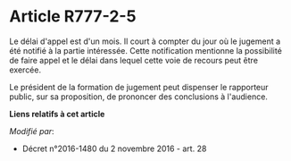 # Article R777-2-5

Le délai d'appel est d'un mois. Il court à compter du jour où le jugement a été notifié à la partie intéressée. Cette
notification mentionne la possibilité de faire appel et le délai dans lequel cette voie de recours peut être exercée.

Le président de la formation de jugement peut dispenser le rapporteur public, sur sa proposition, de prononcer des
conclusions à l'audience.

**Liens relatifs à cet article**

_Modifié par_:

  - Décret n°2016-1480 du 2 novembre 2016 - art. 28
